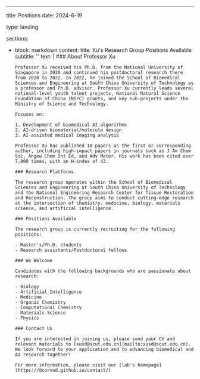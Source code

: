 ---
title: Positions
date: 2024-6-19

type: landing

sections:
  - block: markdown
    content:
      title: Xu's Research Group Positions Available
      subtitle: ''
      text: |
        ### About Professor Xu

        Professor Xu received his Ph.D. from the National University of Singapore in 2020 and continued his postdoctoral research there from 2020 to 2022. In 2022, he joined the School of Biomedical Sciences and Engineering at South China University of Technology as a professor and Ph.D. advisor. Professor Xu currently leads several national-level youth talent projects, National Natural Science Foundation of China (NSFC) grants, and key sub-projects under the Ministry of Science and Technology.

        Focuses on:

        1. Development of biomedical AI algorithms
        2. AI-driven biomaterial/molecule design
        3. AI-assisted medical imaging analysis

        Professor Xu has published 18 papers as the first or corresponding author, including high-impact papers in journals such as J Am Chem Soc, Angew Chem Int Ed, and Adv Mater. His work has been cited over 7,000 times, with an H-index of 43.

        ### Research Platforms

        The research group operates within the School of Biomedical Sciences and Engineering at South China University of Technology and the National Engineering Research Center for Tissue Restoration and Reconstruction. The group aims to conduct cutting-edge research at the intersection of chemistry, medicine, biology, materials science, and artificial intelligence.

        ### Positions Available

        The research group is currently recruiting for the following positions:

        - Master's/Ph.D. students
        - Research assistants/Postdoctoral fellows

        ### We Welcome

        Candidates with the following backgrounds who are passionate about research:

        - Biology
        - Artificial Intelligence
        - Medicine
        - Organic Chemistry
        - Computational Chemistry
        - Materials Science
        - Physics

        ### Contact Us

        If you are interested in joining us, please send your CV and relevant materials to [xusd@scut.edu.cn](mailto:xusd@scut.edu.cn). We look forward to your application and to advancing biomedical and AI research together!

        For more information, please visit our [lab's homepage](https://dcorvod.github.io/contact/)
